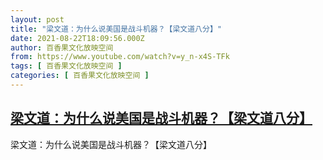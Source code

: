 ```yaml
---
layout: post
title: "梁文道：为什么说美国是战斗机器？【梁文道八分】"
date: 2021-08-22T18:09:56.000Z
author: 百香果文化放映空间
from: https://www.youtube.com/watch?v=y_n-x4S-TFk
tags: [ 百香果文化放映空间 ]
categories: [ 百香果文化放映空间 ]
---
```

<!--1629655796000-->
[梁文道：为什么说美国是战斗机器？【梁文道八分】](https://www.youtube.com/watch?v=y_n-x4S-TFk)
------

<div>
梁文道：为什么说美国是战斗机器？【梁文道八分】
</div>
